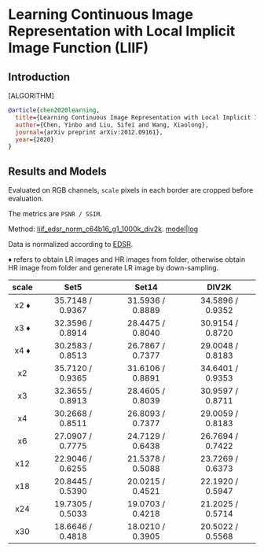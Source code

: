 # Learning Continuous Image Representation with Local Implicit Image Function (LIIF)

## Introduction

[ALGORITHM]

```bibtex
@article{chen2020learning,
  title={Learning Continuous Image Representation with Local Implicit Image Function},
  author={Chen, Yinbo and Liu, Sifei and Wang, Xiaolong},
  journal={arXiv preprint arXiv:2012.09161},
  year={2020}
}
```

## Results and Models

Evaluated on RGB channels, `scale` pixels in each border are cropped before evaluation.

The metrics are `PSNR / SSIM`.

Method: [liif_edsr_norm_c64b16_g1_1000k_div2k](/configs/restorers/liif/liif_edsr_norm_c64b16_g1_1000k_div2k.py). [model](https://download.openmmlab.com/mmediting/restorers/liif/liif_edsr_norm_c64b16_g1_1000k_div2k_20210319-329ce255.pth)|[log](https://download.openmmlab.com/mmediting/restorers/liif/liif_edsr_norm_c64b16_g1_1000k_div2k_20210319-329ce255.log.json
)

Data is normalized according to [EDSR](/configs/restorers/edsr).

&diams; refers to obtain LR images and HR images from folder, otherwise obtain HR image from folder and generate LR image by down-sampling.

|   scale  |     Set5     |    Set14     |    DIV2K     |
| :--------------: | :--------------: | :--------------: | :--------------: |
| x2 &diams; | 35.7148 / 0.9367 | 31.5936 / 0.8889 | 34.5896 / 0.9352 |
| x3 &diams; | 32.3596 / 0.8914 | 28.4475 / 0.8040 | 30.9154 / 0.8720 |
| x4 &diams; | 30.2583 / 0.8513 | 26.7867 / 0.7377 | 29.0048 / 0.8183 |
| x2 | 35.7120 / 0.9365 | 31.6106 / 0.8891 | 34.6401 / 0.9353 |
| x3 | 32.3655 / 0.8913 | 28.4605 / 0.8039 | 30.9597 / 0.8711 |
| x4 | 30.2668 / 0.8511 | 26.8093 / 0.7377 | 29.0059 / 0.8183 |
| x6 | 27.0907 / 0.7775 | 24.7129 / 0.6438 | 26.7694 / 0.7422 |
| x12 | 22.9046 / 0.6255 | 21.5378 / 0.5088 | 23.7269 / 0.6373 |
| x18 | 20.8445 / 0.5390 | 20.0215 / 0.4521 | 22.1920 / 0.5947 |
| x24 | 19.7305 / 0.5033 | 19.0703 / 0.4218 | 21.2025 / 0.5714 |
| x30 | 18.6646 / 0.4818 | 18.0210 / 0.3905 | 20.5022 / 0.5568 |
